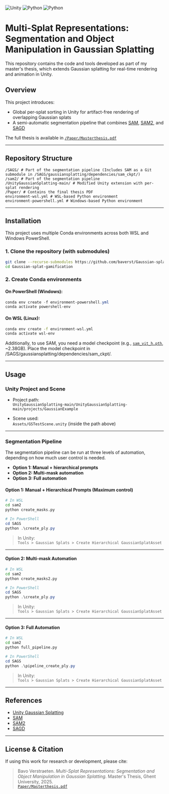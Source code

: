 ![Unity](https://img.shields.io/badge/engine-Unity-green)
![Python](https://img.shields.io/badge/python-3.10-blue)
![Python](https://img.shields.io/badge/python-3.9-blue)

# Multi-Splat Representations: Segmentation and Object Manipulation in Gaussian Splatting

This repository contains the code and tools developed as part of my master's thesis, which extends Gaussian splatting for real-time rendering and animation in Unity.

## Overview

This project introduces:
-  Global per-splat sorting in Unity for artifact-free rendering of overlapping Gaussian splats
-  A semi-automatic segmentation pipeline that combines [SAM](https://github.com/facebookresearch/segment-anything), [SAM2](https://github.com/facebookresearch/sam2), and [SAGD](https://github.com/XuHu0529/SAGS)

The full thesis is available in [`/Paper/Masterthesis.pdf`](./Paper/Masterthesis.pdf)

---

##  Repository Structure

```
/SAGS/ # Part of the segmentation pipeline (Includes SAM as a Git submodule in /SAGS/gaussiansplatting/dependencies/sam_ckpt/)
/sam2/ # Part of the segmentation pipeline
/UnityGaussianSplatting-main/ # Modified Unity extension with per-splat rendering
/Paper/ # Contains the final thesis PDF
environment-wsl.yml # WSL-based Python environment
environment-powershell.yml # Windows-based Python environment
```

---

##  Installation

This project uses multiple Conda environments across both WSL and Windows PowerShell.

### 1. Clone the repository (with submodules)

```bash
git clone --recurse-submodules https://github.com/baverst/Gaussian-splat-gamification.git
cd Gaussian-splat-gamification
```

### 2. Create Conda environments

####  On PowerShell (Windows):

```powershell
conda env create -f environment-powershell.yml
conda activate powershell-env
```

#### On WSL (Linux):

```bash
conda env create -f environment-wsl.yml
conda activate wsl-env
```

Additionally, to use SAM, you need a model checkpoint (e.g., [`sam_vit_h.pth`](https://github.com/facebookresearch/segment-anything/tree/dca509fe793f601edb92606367a655c15ac00fdf#model-checkpoints), ~2.38GB). Place the model checkpoint in /SAGS/gaussiansplatting/dependencies/sam_ckpt/. 

---

## Usage


### Unity Project and Scene

- Project path:  
  `UnityGaussianSplatting-main/UnityGaussianSplatting-main/projects/GaussianExample`

- Scene used:  
  `Assets/GSTestScene.unity` (inside the path above)
---

### Segmentation Pipeline
The segmentation pipeline can be run at three levels of automation, depending on how much user control is needed.
- **Option 1: Manual + hierarchical prompts** 
- **Option 2: Multi-mask automation** 
- **Option 3: Full automation** 
  
#### Option 1: Manual + Hierarchical Prompts (Maximum control)

```bash
# In WSL
cd sam2
python create_masks.py
```

```powershell
# In PowerShell
cd SAGS
python .\create_ply.py
```

> In Unity:  
> `Tools > Gaussian Splats > Create Hierarchical GaussianSplatAsset`

---

#### Option 2: Multi-mask Automation

```bash
# In WSL
cd sam2
python create_masks2.py
```

```powershell
# In PowerShell
cd SAGS
python .\create_ply.py
```

> In Unity:  
> `Tools > Gaussian Splats > Create Hierarchical GaussianSplatAsset`

---

#### Option 3: Full Automation

```bash
# In WSL
cd sam2
python full_pipeline.py
```

```powershell
# In PowerShell
cd SAGS
python .\pipeline_create_ply.py
```

> In Unity:  
> `Tools > Gaussian Splats > Create Hierarchical GaussianSplatAsset`

---

## References

- [Unity Gaussian Splatting](https://github.com/aras-p/UnityGaussianSplatting)
- [SAM](https://github.com/facebookresearch/segment-anything)
- [SAM2](https://github.com/facebookresearch/sam2)
- [SAGD](https://github.com/XuHu0529/SAGS)

---

## License & Citation

If using this work for research or development, please cite:

> Bavo Verstraeten. *Multi-Splat Representations: Segmentation and Object Manipulation in Gaussian Splatting*. Master's Thesis, Ghent University, 2025.  
> [`Paper/Masterthesis.pdf`](./Paper/Masterthesis.pdf)
